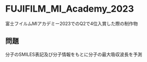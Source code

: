 # FUJIFILM_MI_Academy_2023
富士フイルムMIアカデミー2023でのQ2で4位入賞した際の制作物

## 問題
分子のSMILES表記及び分子情報をもとに分子の最大吸収波長を予測
